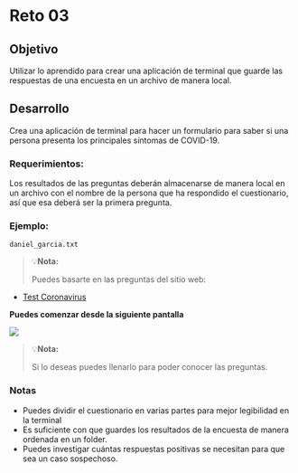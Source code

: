 # Reto 03
## Objetivo

Utilizar lo aprendido para crear una aplicación de terminal que guarde las respuestas de una encuesta en un archivo de manera local.

## Desarrollo

Crea una aplicación de terminal para hacer un formulario para saber si una persona presenta los principales síntomas de COVID-19.

### Requerimientos:

Los resultados de las preguntas deberán almacenarse de manera local en un archivo con el nombre de la persona que ha respondido el cuestionario, así que esa deberá ser la primera pregunta.

### Ejemplo:

`daniel_garcia.txt`

> 💡**Nota:**
>
>Puedes basarte en las preguntas del sitio web:

+ [Test Coronavirus](https://testcoronavirus.imss.gob.mx/webcovid19/)

**Puedes comenzar desde la siguiente pantalla**

![](http://imgfz.com/i/zdTZoJg.png)

> 💡**Nota:**
>
>Si lo deseas puedes llenarlo para poder conocer las preguntas.

### Notas

+ Puedes dividir el cuestionario en varias partes para mejor legibilidad en la terminal
+ Es suficiente con que guardes los resultados de la encuesta de manera ordenada en un folder.
+ Puedes investigar cuántas respuestas positivas se necesitan para que sea un caso sospechoso.
